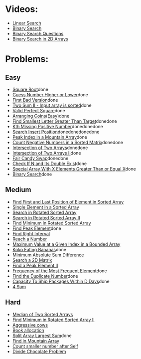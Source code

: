 # Videos:
- [Linear Search](https://youtu.be/_HRA37X8N_Q)
- [Binary Search](https://youtu.be/f6UU7V3szVw)
- [Binary Search Questions](https://youtu.be/W9QJ8HaRvJQ)
- [Binary Search in 2D Arrays](https://youtu.be/enI_KyGLYPo)

# Problems:

## Easy
- [Square Root](https://leetcode.com/problems/sqrtx/)done
- [Guess Number Higher or Lower](https://leetcode.com/problems/guess-number-higher-or-lower/)done
- [First Bad Version](https://leetcode.com/problems/first-bad-version/)done
- [Two Sum II - Input array is sorted](https://leetcode.com/problems/two-sum-ii-input-array-is-sorted/)done
- [Valid Perfect Square](https://leetcode.com/problems/valid-perfect-square/)done
- [Arranging Coins(Easy)](https://leetcode.com/problems/arranging-coins/)done
- [Find Smallest Letter Greater Than Target](https://leetcode.com/problems/find-smallest-letter-greater-than-target/)donedone
- [Kth Missing Positive Number](https://leetcode.com/problems/kth-missing-positive-number/)donedonedone
- [Search Insert Position](https://leetcode.com/problems/search-insert-position/)donedonedonedone
- [Peak Index in a Mountain Array](https://leetcode.com/problems/peak-index-in-a-mountain-array/)done
- [Count Negative Numbers in a Sorted Matrix](https://leetcode.com/problems/count-negative-numbers-in-a-sorted-matrix/)donedone
- [Intersection of Two Arrays](https://leetcode.com/problems/intersection-of-two-arrays/)donedone
- [Intersection of Two Arrays II](https://leetcode.com/problems/intersection-of-two-arrays-ii/)done
- [Fair Candy Swap](https://leetcode.com/problems/fair-candy-swap/)donedone
- [Check If N and Its Double Exist](https://leetcode.com/problems/check-if-n-and-its-double-exist/)done
- [Special Array With X Elements Greater Than or Equal X](https://leetcode.com/problems/special-array-with-x-elements-greater-than-or-equal-x/)done
- [Binary Search](https://leetcode.com/problems/binary-search/)done

## Medium
- [Find First and Last Position of Element in Sorted Array](https://leetcode.com/problems/find-first-and-last-position-of-element-in-sorted-array/)
- [Single Element in a Sorted Array](https://leetcode.com/problems/single-element-in-a-sorted-array/)
- [Search in Rotated Sorted Array](https://leetcode.com/problems/search-in-rotated-sorted-array/)
- [Search in Rotated Sorted Array II](https://leetcode.com/problems/search-in-rotated-sorted-array-ii/)
- [Find Minimum in Rotated Sorted Array](https://leetcode.com/problems/find-minimum-in-rotated-sorted-array/)
- [Find Peak Element](https://leetcode.com/problems/find-peak-element/)done
- [Find Right Interval](https://leetcode.com/problems/find-right-interval/)
- [Reach a Number](https://leetcode.com/problems/reach-a-number/)
- [Maximum Value at a Given Index in a Bounded Array](https://leetcode.com/problems/maximum-value-at-a-given-index-in-a-bounded-array/)
- [Koko Eating Bananas](https://leetcode.com/problems/koko-eating-bananas/)done
- [Minimum Absolute Sum Difference](https://leetcode.com/problems/minimum-absolute-sum-difference/)
- [Search a 2D Matrix](https://leetcode.com/problems/search-a-2d-matrix/)
- [Find a Peak Element II](https://leetcode.com/problems/find-a-peak-element-ii/)
- [Frequency of the Most Frequent Element](https://leetcode.com/problems/frequency-of-the-most-frequent-element/)done
- [Find the Duplicate Number](https://leetcode.com/problems/find-the-duplicate-number/)done
- [Capacity To Ship Packages Within D Days](https://leetcode.com/problems/capacity-to-ship-packages-within-d-days/)done
- [4 Sum](https://leetcode.com/problems/4sum/)

## Hard
- [Median of Two Sorted Arrays](https://leetcode.com/problems/median-of-two-sorted-arrays/)
- [Find Minimum in Rotated Sorted Array II](https://leetcode.com/problems/find-minimum-in-rotated-sorted-array-ii/)
- [Aggressive cows](https://www.spoj.com/problems/AGGRCOW/)
- [Book allocation](https://www.geeksforgeeks.org/allocate-minimum-number-pages/)
- [Split Array Largest Sum](https://leetcode.com/problems/split-array-largest-sum/)done
- [Find in Mountain Array](https://leetcode.com/problems/find-in-mountain-array/)
- [Count smaller number after Self](https://leetcode.com/problems/count-of-smaller-numbers-after-self/)
- [Divide Chocolate Problem](https://curiouschild.github.io/leetcode/2019/06/21/divide-chocolate.html)
